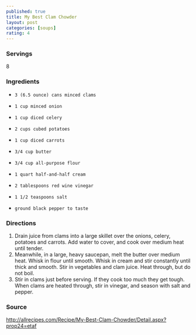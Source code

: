 ```yaml
---
published: true
title: My Best Clam Chowder
layout: post
categories: [soups]
rating: 4
---
```

### Servings
8

### Ingredients
-     3 (6.5 ounce) cans minced clams
-     1 cup minced onion
-     1 cup diced celery
-     2 cups cubed potatoes
-     1 cup diced carrots
-     3/4 cup butter
-     3/4 cup all-purpose flour
-     1 quart half-and-half cream
-     2 tablespoons red wine vinegar
-     1 1/2 teaspoons salt
-     ground black pepper to taste


### Directions
1. Drain juice from clams into a large skillet over the onions, celery, potatoes and carrots. Add water to cover, and cook over  medium heat until tender.
2. Meanwhile, in a large, heavy saucepan, melt the butter over medium heat. Whisk in flour until smooth. Whisk in cream and stir constantly until thick and smooth. Stir in vegetables and clam juice. Heat through, but do not boil.
3. Stir in clams just before serving. If they cook too much they get tough. When clams are heated through, stir in vinegar, and season with salt and pepper.

### Source
<a href="http://allrecipes.com/Recipe/My-Best-Clam-Chowder/Detail.aspx?prop24=etaf" target="new">http://allrecipes.com/Recipe/My-Best-Clam-Chowder/Detail.aspx?prop24=etaf</a>
